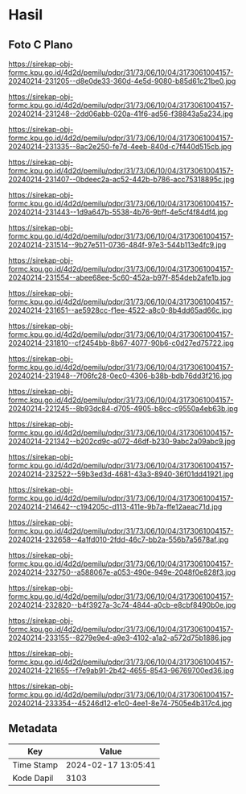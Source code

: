 # Hasil

## Foto C Plano

https://sirekap-obj-formc.kpu.go.id/4d2d/pemilu/pdpr/31/73/06/10/04/3173061004157-20240214-231205--d8e0de33-360d-4e5d-9080-b85d61c21be0.jpg

https://sirekap-obj-formc.kpu.go.id/4d2d/pemilu/pdpr/31/73/06/10/04/3173061004157-20240214-231248--2dd06abb-020a-41f6-ad56-f38843a5a234.jpg

https://sirekap-obj-formc.kpu.go.id/4d2d/pemilu/pdpr/31/73/06/10/04/3173061004157-20240214-231335--8ac2e250-fe7d-4eeb-840d-c7f440d515cb.jpg

https://sirekap-obj-formc.kpu.go.id/4d2d/pemilu/pdpr/31/73/06/10/04/3173061004157-20240214-231407--0bdeec2a-ac52-442b-b786-acc75318895c.jpg

https://sirekap-obj-formc.kpu.go.id/4d2d/pemilu/pdpr/31/73/06/10/04/3173061004157-20240214-231443--1d9a647b-5538-4b76-9bff-4e5cf4f84df4.jpg

https://sirekap-obj-formc.kpu.go.id/4d2d/pemilu/pdpr/31/73/06/10/04/3173061004157-20240214-231514--9b27e511-0736-484f-97e3-544b113e4fc9.jpg

https://sirekap-obj-formc.kpu.go.id/4d2d/pemilu/pdpr/31/73/06/10/04/3173061004157-20240214-231554--abee68ee-5c60-452a-b97f-854deb2afe1b.jpg

https://sirekap-obj-formc.kpu.go.id/4d2d/pemilu/pdpr/31/73/06/10/04/3173061004157-20240214-231651--ae5928cc-f1ee-4522-a8c0-8b4dd65ad66c.jpg

https://sirekap-obj-formc.kpu.go.id/4d2d/pemilu/pdpr/31/73/06/10/04/3173061004157-20240214-231810--cf2454bb-8b67-4077-90b6-c0d27ed75722.jpg

https://sirekap-obj-formc.kpu.go.id/4d2d/pemilu/pdpr/31/73/06/10/04/3173061004157-20240214-231948--7f06fc28-0ec0-4306-b38b-bdb76dd3f216.jpg

https://sirekap-obj-formc.kpu.go.id/4d2d/pemilu/pdpr/31/73/06/10/04/3173061004157-20240214-221245--8b93dc84-d705-4905-b8cc-c9550a4eb63b.jpg

https://sirekap-obj-formc.kpu.go.id/4d2d/pemilu/pdpr/31/73/06/10/04/3173061004157-20240214-221342--b202cd9c-a072-46df-b230-9abc2a09abc9.jpg

https://sirekap-obj-formc.kpu.go.id/4d2d/pemilu/pdpr/31/73/06/10/04/3173061004157-20240214-232522--59b3ed3d-4681-43a3-8940-36f01dd41921.jpg

https://sirekap-obj-formc.kpu.go.id/4d2d/pemilu/pdpr/31/73/06/10/04/3173061004157-20240214-214642--c194205c-d113-411e-9b7a-ffe12aeac71d.jpg

https://sirekap-obj-formc.kpu.go.id/4d2d/pemilu/pdpr/31/73/06/10/04/3173061004157-20240214-232658--4a1fd010-2fdd-46c7-bb2a-556b7a5678af.jpg

https://sirekap-obj-formc.kpu.go.id/4d2d/pemilu/pdpr/31/73/06/10/04/3173061004157-20240214-232750--a588067e-a053-490e-949e-2048f0e828f3.jpg

https://sirekap-obj-formc.kpu.go.id/4d2d/pemilu/pdpr/31/73/06/10/04/3173061004157-20240214-232820--b4f3927a-3c74-4844-a0cb-e8cbf8490b0e.jpg

https://sirekap-obj-formc.kpu.go.id/4d2d/pemilu/pdpr/31/73/06/10/04/3173061004157-20240214-233155--8279e9e4-a9e3-4102-a1a2-a572d75b1886.jpg

https://sirekap-obj-formc.kpu.go.id/4d2d/pemilu/pdpr/31/73/06/10/04/3173061004157-20240214-221655--f7e9ab91-2b42-4655-8543-96769700ed36.jpg

https://sirekap-obj-formc.kpu.go.id/4d2d/pemilu/pdpr/31/73/06/10/04/3173061004157-20240214-233354--45246d12-e1c0-4ee1-8e74-7505e4b317c4.jpg


## Metadata

| Key        | Value               |
| ---------- | ------------------- |
| Time Stamp | 2024-02-17 13:05:41 |
| Kode Dapil | 3103                |



